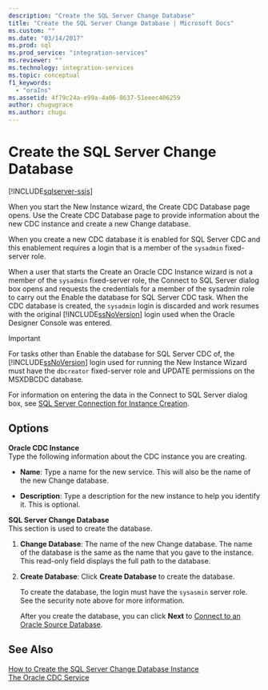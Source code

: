 ```yaml
---
description: "Create the SQL Server Change Database"
title: "Create the SQL Server Change Database | Microsoft Docs"
ms.custom: ""
ms.date: "03/14/2017"
ms.prod: sql
ms.prod_service: "integration-services"
ms.reviewer: ""
ms.technology: integration-services
ms.topic: conceptual
f1_keywords: 
  - "oraIns"
ms.assetid: 4f79c24a-e99a-4a06-8637-51eeec406259
author: chugugrace
ms.author: chugu
---
```

# Create the SQL Server Change Database

[!INCLUDE[sqlserver-ssis](../../includes/applies-to-version/sqlserver-ssis.md)]


  When you start the New Instance wizard, the Create CDC Database page opens. Use the Create CDC Database page to provide information about the new CDC instance and create a new Change database.  
  
 When you create a new CDC database it is enabled for SQL Server CDC and this enablement requires a login that is a member of the `sysadmin` fixed-server role.  
  
 When a user that starts the Create an Oracle CDC Instance wizard is not a member of the `sysadmin` fixed-server role, the Connect to SQL Server dialog box opens and requests the credentials for a member of the sysadmin role to carry out the Enable the database for SQL Server CDC task. When the CDC database is created, the `sysadmin` login is discarded and work resumes with the original [!INCLUDE[ssNoVersion](../../includes/ssnoversion-md.md)] login used when the Oracle Designer Console was entered.  
  
> [!IMPORTANT]  
>  For tasks other than Enable the database for SQL Server CDC of, the [!INCLUDE[ssNoVersion](../../includes/ssnoversion-md.md)] login used for running the New Instance Wizard must have the `dbcreator` fixed-server role and UPDATE permissions on the MSXDBCDC database.  
  
 For information on entering the data in the Connect to SQL Server dialog box, see [SQL Server Connection for Instance Creation](../../integration-services/change-data-capture/sql-server-connection-for-instance-creation.md).  
  
## Options  
 **Oracle CDC Instance**  
 Type the following information about the CDC instance you are creating.  
  
-   **Name**: Type a name for the new service. This will also be the name of the new Change database.  
  
-   **Description**: Type a description for the new instance to help you identify it. This is optional.  
  
 **SQL Server Change Database**  
 This section is used to create the database.  
  
1.  **Change Database**: The name of the new Change database. The name of the database is the same as the name that you gave to the instance. This read-only field displays the full path to the database.  
  
2.  **Create Database**: Click **Create Database** to create the database.  
  
     To create the database, the login must have the `sysasmin` server role. See the security note above for more information.  
  
     After you create the database, you can click **Next** to [Connect to an Oracle Source Database](../../integration-services/change-data-capture/connect-to-an-oracle-source-database.md).  
  
## See Also  
 [How to Create the SQL Server Change Database Instance](../../integration-services/change-data-capture/how-to-create-the-sql-server-change-database-instance.md)   
 [The Oracle CDC Service](../../integration-services/change-data-capture/the-oracle-cdc-service.md)  
  
  
